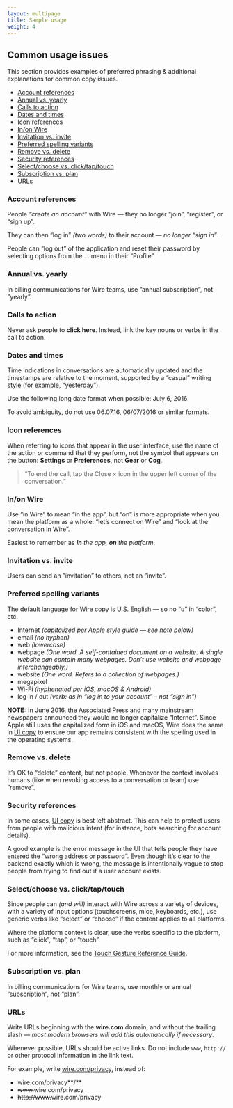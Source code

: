 ```yaml
---
layout: multipage
title: Sample usage
weight: 4
---
```


## Common usage issues

This section provides examples of preferred phrasing & additional explanations for common copy issues.

<!-- MarkdownTOC autolink="true" bracket="round" depth="3" -->

- [Account references](#account-references)
- [Annual vs. yearly](#annual-vs-yearly)
- [Calls to action](#calls-to-action)
- [Dates and times](#dates-and-times)
- [Icon references](#icon-references)
- [In/on Wire](#inon-wire)
- [Invitation vs. invite](#invitation-vs-invite)
- [Preferred spelling variants](#preferred-spelling-variants)
- [Remove vs. delete](#remove-vs-delete)
- [Security references](#security-references)
- [Select/choose vs. click/tap/touch](#selectchoose-vs-clicktaptouch)
- [Subscription vs. plan](#subscription-vs-plan)
- [URLs](#urls)

<!-- /MarkdownTOC -->

### Account references

People _“create an account”_ with Wire — they no longer “join”, “register”, or “sign up”.

They can then “log in” _(two words)_ to their account — _no longer “sign in”_.

People can “log out” of the application and reset their password by selecting options from the … menu in their “Profile”.

### Annual vs. yearly

In billing communications for Wire teams, use ”annual subscription”, not ”yearly”.

### Calls to action

Never ask people to **click here**. Instead, link the key nouns or verbs in the call to action.

### Dates and times

Time indications in conversations are automatically updated and the timestamps are relative to the moment, supported by a “casual” writing style (for example, “yesterday”).

Use the following long date format when possible: July 6, 2016.

To avoid ambiguity, do not use 06.07.16, 06/07/2016 or similar formats.

### Icon references

When referring to icons that appear in the user interface, use the name of the action or command that they perform, not the symbol that appears on the button: **Settings** or **Preferences**, not **Gear** or **Cog**.

> “To end the call, tap the Close × icon in the upper left corner of the conversation.”

### In/on Wire

Use “in Wire” to mean “in the app”, but “on” is more appropriate when you mean the platform as a whole: “let’s connect on Wire” and “look at the conversation in Wire”.

Easiest to remember as _**in** the app, **on** the platform_.

### Invitation vs. invite

Users can send an ”invitation” to others, not an ”invite”.

### Preferred spelling variants

The default language for Wire copy is U.S. English — so no “u” in “color”, etc.

- Internet _(capitalized per Apple style guide — see note below)_
- email _(no hyphen)_
- web _(lowercase)_
- webpage _(One word. A self-contained document on a website. A single website can contain many webpages. Don’t use website and webpage interchangeably.)_
- website _(One word. Refers to a collection of webpages.)_
- megapixel
- Wi-Fi _(hyphenated per iOS, macOS & Android)_
- log in / out _(verb: as in “log in to your account” – not “sign in”)_

**NOTE:** In June 2016, the Associated Press and many mainstream newspapers announced they would no longer capitalize “Internet”. Since Apple still uses the capitalized form in iOS and macOS, Wire does the same in [UI copy][1] to ensure our app remains consistent with the spelling used in the operating systems.

### Remove vs. delete

It’s OK to “delete” content, but not people. Whenever the context involves humans (like when revoking access to a conversation or team) use ”remove”.

### Security references

In some cases, [UI copy][1] is best left abstract. This can help to protect users from people with malicious intent (for instance, bots searching for account details).

A good example is the error message in the UI that tells people they have entered the “wrong address or password”. Even though it’s clear to the backend exactly which is wrong, the message is intentionally vague to stop people from trying to find out if a user account exists.

### Select/choose vs. click/tap/touch

Since people can _(and will)_ interact with Wire across a variety of devices, with a variety of input options (touchscreens, mice, keyboards, etc.), use generic verbs like “select” or “choose” if the content applies to all platforms.

Where the platform context is clear, use the verbs specific to the platform, such as “click”, “tap”, or “touch”.

For more information, see the [Touch Gesture Reference Guide][2].

### Subscription vs. plan

In billing communications for Wire teams, use monthly or annual ”subscription”, not ”plan”.

### URLs

Write URLs beginning with the **wire.com** domain, and without the trailing slash — _most modern browsers will add this automatically if necessary_.

Whenever possible, URLs should be active links. Do not include `www`, `http://` or other protocol information in the link text.

For example, write [wire.com/privacy][3], instead of:

- wire.com/privacy**/**
- ~~www.~~wire.com/privacy
- ~~http://www.~~wire.com/privacy

[1]: ../user-interface
[2]: http://www.lukew.com/ff/entry.asp?1071
[3]: https://wire.com/privacy/
